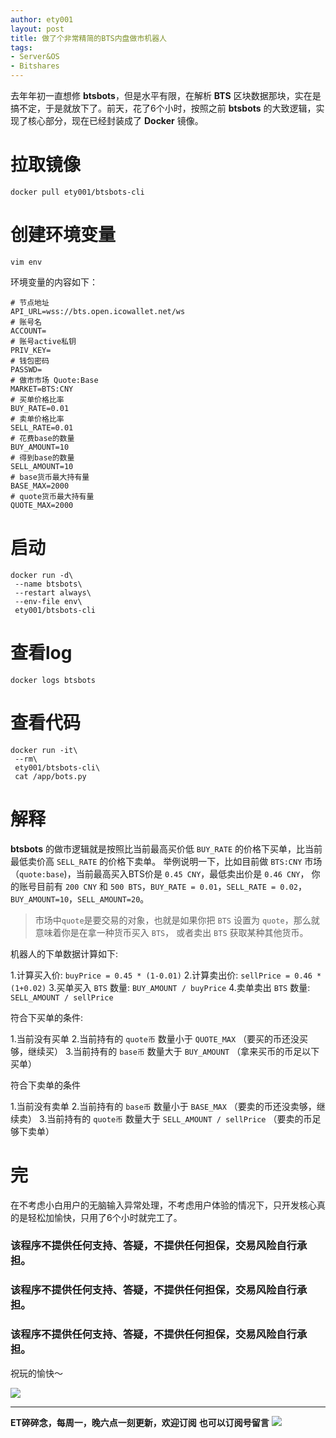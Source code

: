 ```yaml
---
author: ety001
layout: post
title: 做了个非常精简的BTS内盘做市机器人
tags:
- Server&OS
- Bitshares
---
```



去年年初一直想修 **btsbots**，但是水平有限，在解析 **BTS** 区块数据那块，实在是搞不定，于是就放下了。前天，花了6个小时，按照之前 **btsbots** 的大致逻辑，实现了核心部分，现在已经封装成了 **Docker** 镜像。

# 拉取镜像
```
docker pull ety001/btsbots-cli
```

# 创建环境变量
```
vim env
```
环境变量的内容如下：
```
# 节点地址
API_URL=wss://bts.open.icowallet.net/ws
# 账号名
ACCOUNT=
# 账号active私钥
PRIV_KEY=
# 钱包密码
PASSWD=
# 做市市场 Quote:Base
MARKET=BTS:CNY
# 买单价格比率
BUY_RATE=0.01
# 卖单价格比率
SELL_RATE=0.01
# 花费base的数量
BUY_AMOUNT=10
# 得到base的数量
SELL_AMOUNT=10
# base货币最大持有量
BASE_MAX=2000
# quote货币最大持有量
QUOTE_MAX=2000
```

# 启动
```
docker run -d\
 --name btsbots\
 --restart always\
 --env-file env\
 ety001/btsbots-cli
```

# 查看log
```
docker logs btsbots
```

# 查看代码
```
docker run -it\
 --rm\
 ety001/btsbots-cli\
 cat /app/bots.py
```

# 解释
**btsbots** 的做市逻辑就是按照比当前最高买价低 `BUY_RATE` 的价格下买单，比当前最低卖价高 `SELL_RATE` 的价格下卖单。
举例说明一下，比如目前做 `BTS:CNY` 市场（`quote:base`)，当前最高买入BTS价是 `0.45 CNY`，最低卖出价是 `0.46 CNY`，
你的账号目前有 `200 CNY` 和 `500 BTS`，`BUY_RATE = 0.01`，`SELL_RATE = 0.02`，`BUY_AMOUNT=10`，`SELL_AMOUNT=20`。

> 市场中`quote`是要交易的对象，也就是如果你把 `BTS` 设置为 `quote`，那么就意味着你是在拿一种货币买入 `BTS`，
> 或者卖出 `BTS` 获取某种其他货币。

机器人的下单数据计算如下:

1.计算买入价: `buyPrice = 0.45 * (1-0.01)`
2.计算卖出价: `sellPrice = 0.46 * (1+0.02)`
3.买单买入 `BTS` 数量: `BUY_AMOUNT / buyPrice`
4.卖单卖出 `BTS` 数量: `SELL_AMOUNT / sellPrice`

符合下买单的条件:

1.当前没有买单
2.当前持有的 `quote币` 数量小于 `QUOTE_MAX` （要买的币还没买够，继续买）
3.当前持有的 `base币` 数量大于 `BUY_AMOUNT` （拿来买币的币足以下买单）

符合下卖单的条件

1.当前没有卖单
2.当前持有的 `base币` 数量小于 `BASE_MAX` （要卖的币还没卖够，继续卖）
3.当前持有的 `quote币` 数量大于 `SELL_AMOUNT / sellPrice` （要卖的币足够下卖单）

# 完

在不考虑小白用户的无脑输入异常处理，不考虑用户体验的情况下，只开发核心真的是轻松加愉快，只用了6个小时就完工了。

### 该程序不提供任何支持、答疑，不提供任何担保，交易风险自行承担。
### 该程序不提供任何支持、答疑，不提供任何担保，交易风险自行承担。
### 该程序不提供任何支持、答疑，不提供任何担保，交易风险自行承担。

祝玩的愉快～

![](http://image2.135editor.com/cache/remote/aHR0cHM6Ly9tbWJpei5xcGljLmNuL21tYml6X3BuZy91TjFMSWF2N29KOFc2ZHVCMU5samNoUWliaWNwczRlQTNoYnR2WnJRbENRODROUFRBN3RFdDZvSkxYeGlhUFdsSDlkNlFKV1pLbHdNUzJEQWhXMEgxMGZwZy8wP3d4X2ZtdD1wbmc)

---
**ET碎碎念，每周一，晚六点一刻更新，欢迎订阅**
**也可以订阅号留言**
![](/img/wechat-subscribe.jpg)
